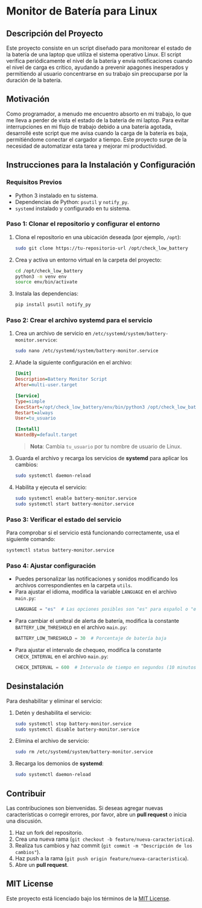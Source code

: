 # Monitor de Batería para Linux

## Descripción del Proyecto

Este proyecto consiste en un script diseñado para monitorear el estado de la batería de una laptop que utiliza el sistema operativo Linux. El script verifica periódicamente el nivel de la batería y envía notificaciones cuando el nivel de carga es crítico, ayudando a prevenir apagones inesperados y permitiendo al usuario concentrarse en su trabajo sin preocuparse por la duración de la batería.

## Motivación

Como programador, a menudo me encuentro absorto en mi trabajo, lo que me lleva a perder de vista el estado de la batería de mi laptop. Para evitar interrupciones en mi flujo de trabajo debido a una batería agotada, desarrollé este script que me avisa cuando la carga de la batería es baja, permitiéndome conectar el cargador a tiempo. Este proyecto surge de la necesidad de automatizar esta tarea y mejorar mi productividad.

## Instrucciones para la Instalación y Configuración

### Requisitos Previos

- Python 3 instalado en tu sistema.
- Dependencias de Python: `psutil` y `notify_py`.
- `systemd` instalado y configurado en tu sistema.

### Paso 1: Clonar el repositorio y configurar el entorno

1. Clona el repositorio en una ubicación deseada (por ejemplo, `/opt`):
    ```bash
    sudo git clone https://tu-repositorio-url /opt/check_low_battery
    ```
   
2. Crea y activa un entorno virtual en la carpeta del proyecto:
    ```bash
    cd /opt/check_low_battery
    python3 -m venv env
    source env/bin/activate
    ```

3. Instala las dependencias:
    ```bash
    pip install psutil notify_py
    ```
### Paso 2: Crear el archivo systemd para el servicio

1. Crea un archivo de servicio en `/etc/systemd/system/battery-monitor.service`:
    ```bash
    sudo nano /etc/systemd/system/battery-monitor.service
    ```
   
2. Añade la siguiente configuración en el archivo:

    ```ini
    [Unit]
    Description=Battery Monitor Script
    After=multi-user.target

    [Service]
    Type=simple
    ExecStart=/opt/check_low_battery/env/bin/python3 /opt/check_low_battery/main.py
    Restart=always
    User=tu_usuario

    [Install]
    WantedBy=default.target
    ```

   > **Nota**: Cambia `tu_usuario` por tu nombre de usuario de Linux.

3. Guarda el archivo y recarga los servicios de **systemd** para aplicar los cambios:
    ```bash
    sudo systemctl daemon-reload
    ```

4. Habilita y ejecuta el servicio:
    ```bash
    sudo systemctl enable battery-monitor.service
    sudo systemctl start battery-monitor.service
    ```
### Paso 3: Verificar el estado del servicio

Para comprobar si el servicio está funcionando correctamente, usa el siguiente comando:

```bash
systemctl status battery-monitor.service
```
### Paso 4: Ajustar configuración

- Puedes personalizar las notificaciones y sonidos modificando los archivos correspondientes en la carpeta `utils`.
- Para ajustar el idioma, modifica la variable `LANGUAGE` en el archivo `main.py`:
    ```python
    LANGUAGE = "es"  # Las opciones posibles son "es" para español o "en" para inglés
    ```
- Para cambiar el umbral de alerta de batería, modifica la constante `BATTERY_LOW_THRESHOLD` en el archivo `main.py`:
    ```python
    BATTERY_LOW_THRESHOLD = 30  # Porcentaje de batería baja
    ```
- Para ajustar el intervalo de chequeo, modifica la constante `CHECK_INTERVAL` en el archivo `main.py`:
    ```python
    CHECK_INTERVAL = 600  # Intervalo de tiempo en segundos (10 minutos)
    ```
## Desinstalación

Para deshabilitar y eliminar el servicio:

1. Detén y deshabilita el servicio:
    ```bash
    sudo systemctl stop battery-monitor.service
    sudo systemctl disable battery-monitor.service
    ```

2. Elimina el archivo de servicio:
    ```bash
    sudo rm /etc/systemd/system/battery-monitor.service
    ```

3. Recarga los demonios de **systemd**:
    ```bash
    sudo systemctl daemon-reload
    ```
## Contribuir

Las contribuciones son bienvenidas. Si deseas agregar nuevas características o corregir errores, por favor, abre un **pull request** o inicia una discusión.

1. Haz un fork del repositorio.
2. Crea una nueva rama (`git checkout -b feature/nueva-caracteristica`).
3. Realiza tus cambios y haz commit (`git commit -m "Descripción de los cambios"`).
4. Haz push a la rama (`git push origin feature/nueva-caracteristica`).
5. Abre un **pull request**.

## MIT License

Este proyecto está licenciado bajo los términos de la [MIT License](./LICENSE).